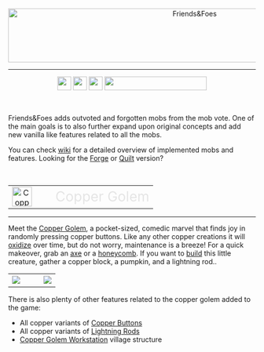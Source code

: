 <p><br></p>
<p><br></p>

<p style="text-align: center;">
	<img title="Friends&amp;Foes" src="https://raw.githubusercontent.com/Faboslav/friends-and-foes/master/.github/assets/page/logo.png" alt="Friends&amp;Foes" width="743" height="110">
</p>

<hr>

<p style="text-align: center;">
	<a style="text-decoration: none;" href="https://ko-fi.com/faboslav">
		<img src="https://img.shields.io/static/v1?label=&amp;message=Ko-fi&amp;color=ff5f5f&amp;labelColor=111214&amp;logoColor=white&amp;style=for-the-badge&amp;logo=ko-fi" height="28" />
	</a>
	<a style="text-decoration: none;" href="https://www.patreon.com/Faboslav">
		<img src="https://img.shields.io/endpoint.svg?url=https://shieldsio-patreon.vercel.app/api/?username=Faboslav&amp;type=patrons?color=c9d1d9&amp;label=&amp;labelColor=111214&amp;logoColor=white&amp;style=for-the-badge" height="28" />
	</a>
	<a style="text-decoration: none;" href="https://discord.gg/QGwFvvMQCn">
		<img src="https://img.shields.io/discord/924964658169913404?color=5865F2&amp;label=&amp;labelColor=111214&amp;logoColor=white&amp;style=for-the-badge&amp;logo=discord" height="28" />
	</a>
	<a style="text-decoration: none;" href="https://modrinth.com/mod/fabric-api">
		<img src="https://img.shields.io/static/v1?label=&amp;message=Requires Fabric API&amp;color=c9d1d9&amp;labelColor=111214&amp;logoColor=white&amp;style=for-the-badge&amp;logo=curseforge" width="208" height="28" />
	</a>
</p>

<br>

<p>
	<span>Friends&amp;Foes adds outvoted and forgotten mobs from the mob vote. One of the main goals is to also further expand upon original concepts and add new vanilla like features related to all the mobs.</span>
</p>
<p>
	<span>You can check <a title="wiki" href="https://github.com/Faboslav/friends-and-foes/wiki">wiki</a> for a detailed overview of implemented mobs and features. Looking for the <a href="https://modrinth.com/mod/friends-and-foes-forge">Forge</a> or <a href="https://modrinth.com/mod/friends-and-foes-quilt">Quilt</a> version?</span>
</p>

<p><br></p>

<table style="text-align: center;">
	<tbody>
		<tr>
			<td><img title="Copper Golem" src="https://raw.githubusercontent.com/Faboslav/friends-and-foes/master/.github/assets/page/copper_golem.gif" alt="Copper Golem" width="40"></td>
			<td>&emsp;</td>		
			<td><span style="font-size: 28px;color:#e5e5e5">Copper Golem</span></td>
		</tr>
	</tbody>
</table>

<hr>

<p>
	Meet the <a href="https://github.com/Faboslav/friends-and-foes/wiki/Copper-Golem">Copper Golem</a>, a pocket-sized, comedic marvel that finds joy in randomly pressing copper buttons.
	Like any other copper creations it will <a href="https://github.com/Faboslav/friends-and-foes/wiki/Copper-Golem#oxidation">oxidize</a> over time, but do not worry, maintenance is a breeze! For a quick makeover, grab an <a href="https://github.com/Faboslav/friends-and-foes/wiki/Copper-Golem#scraping">axe</a> or a <a href="https://github.com/Faboslav/friends-and-foes/wiki/Copper-Golem#waxing">honeycomb</a>.
	If you want to <a href="https://github.com/Faboslav/friends-and-foes/wiki/Copper-Golem#creation">build</a> this little creature, gather a copper block, a pumpkin, and a lightning rod..
</p>

<table>
	<tbody>
		<tr>
			<td><img src="https://raw.githubusercontent.com/Faboslav/friends-and-foes/master/.github/assets/page/copper_golem_1.webp"></td>
			<td>&emsp;</td>
			<td><img src="https://raw.githubusercontent.com/Faboslav/friends-and-foes/master/.github/assets/page/copper_golem_2.webp"></td>
		</tr>
	</tbody>
</table>

<p>There is also plenty of other features related to the copper golem added to the game:</p>
<ul>
	<li>All copper variants of <a href="https://github.com/Faboslav/friends-and-foes/wiki/Copper-Button">Copper Buttons</a></li>
	<li>All copper variants of <a href="https://github.com/Faboslav/friends-and-foes/wiki/Lightning-Rod">Lightning Rods</a></li>
	<li><a href="https://github.com/Faboslav/friends-and-foes/wiki/Copper-Golem-Workstation">Copper Golem Workstation</a> village structure</li>
</ul>